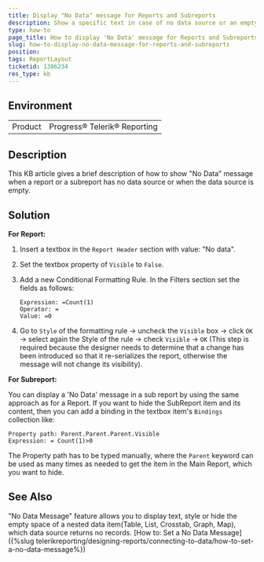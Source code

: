 ```yaml
---
title: Display "No Data" message for Reports and Subreports
description: Show a specific text in case of no data source or an empty one
type: how-to
page_title: How to display 'No Data' message for Reports and Subreports
slug: how-to-display-no-data-message-for-reports-and-subreports
position: 
tags: ReportLayout
ticketid: 1386234
res_type: kb
---
```


## Environment
<table>
	<tr>
		<td>Product</td>
		<td>Progress® Telerik® Reporting</td>
	</tr>
</table>


## Description
This KB article gives a brief description of how to show "No Data" message when a report or a subreport has no data source or when the data source is empty.


## Solution
**For Report:**

1. Insert a textbox in the `Report Header` section with value: "No data".
2. Set the textbox property of `Visible` to `False`.
3. Add a new Conditional Formatting Rule. In the Filters section set the fields as follows:

	```
	Expression: =Count(1)
	Operator: =
	Value: =0
	```
4. Go to `Style` of the formatting rule -> uncheck the `Visible` box -> click `OK` -> select again the Style of the rule -> check `Visible`  -> `OK` (This step is required because the designer needs  to determine that a change has been introduced so that it re-serializes the report, otherwise the message will not change its visibility).

**For Subreport:**

You can display a 'No Data' message in a sub report by using the same approach as for a Report.
If you want to hide the SubReport item and its content, then you can add a binding in the textbox item's `Bindings` collection like:
```
Property path: Parent.Parent.Parent.Visible
Expression: = Count(1)>0
```
The Property path has to be typed manually, where the `Parent` keyword can be used as many times as needed to get the item in the Main Report, which you want to hide.

## See Also
"No Data Message" feature allows you to display text, style or hide the empty space of a nested data item(Table, List, Crosstab, Graph, Map), which data source returns no records.
[How to: Set a No Data Message]({%slug telerikreporting/designing-reports/connecting-to-data/how-to-set-a-no-data-message%})
